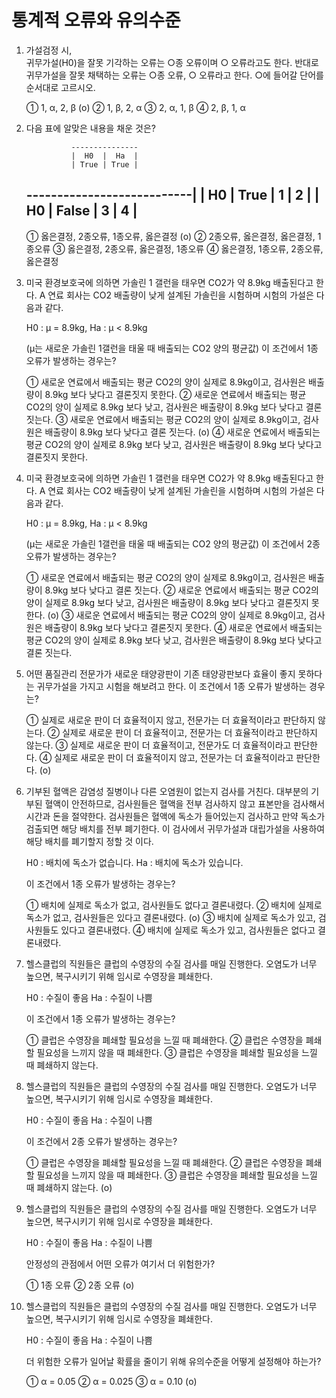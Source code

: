 # 통계적 오류와 유의수준


1. 가설검정 시,  
   귀무가설(H0)을 잘못 기각하는 오류는 ○종 오류이며 ○ 오류라고도 한다. 
   반대로 귀무가설을 잘못 채택하는 오류는 ○종 오류, ○ 오류라고 한다. 
   ○에 들어갈 단어를 순서대로 고르시오.

    ➀ 1,   α,   2,   β  (o)
    ➁ 1,   β,   2,   α 
    ➂ 2,   α,   1,   β 
    ➃ 2,   β,   1,   α   


2. 다음 표에 알맞은 내용을 채운 것은?

                 ---------------
                 |  H0  |  Ha  |
                 | True | True |
    ---------------------------|
    | H0 | True  |  1   |   2  |
    | H0 | False |  3   |   4  |
    ----------------------------
 
    ➀ 옳은결정,   2종오류,   1종오류,   옳은결정  (o)
    ➁ 2종오류,   옳은결정,   옳은결정,   1종오류
    ➂ 옳은결정,   2종오류,   옳은결정,   1종오류 
    ➃ 옳은결정,   1종오류,   2종오류,   옳은결정   


3. 미국 환경보호국에 의하면 가솔린 1 갤런을 태우면 CO2가 약 8.9kg 배출된다고 한다.
   A 연료 회사는 CO2 배출량이 낮게 설계된 가솔린을 시험하며 시험의 가설은 다음과 같다.

    H0 : μ = 8.9kg,   Ha : μ < 8.9kg

    (μ는 새로운 가솔린 1갤런을 태울 때 배출되는 CO2 양의 평균값)
    이 조건에서 1종 오류가 발생하는 경우는?

    ➀ 새로운 연료에서 배출되는 평균 CO2의 양이 실제로 8.9kg이고, 검사원은 배출량이 8.9kg 보다 낮다고 결론짓지 못한다.
    ➁ 새로운 연료에서 배출되는 평균 CO2의 양이 실제로 8.9kg 보다 낮고, 검사원은 배출량이 8.9kg 보다 낮다고 결론 짓는다.
    ➂ 새로운 연료에서 배출되는 평균 CO2의 양이 실제로 8.9kg이고, 검사원은 배출량이 8.9kg 보다 낮다고 결론 짓는다.  (o)
    ➃ 새로운 연료에서 배출되는 평균 CO2의 양이 실제로 8.9kg 보다 낮고, 검사원은 배출량이 8.9kg 보다 낮다고 결론짓지 못한다.


4. 미국 환경보호국에 의하면 가솔린 1 갤런을 태우면 CO2가 약 8.9kg 배출된다고 한다.
   A 연료 회사는 CO2 배출량이 낮게 설계된 가솔린을 시험하며 시험의 가설은 다음과 같다.

    H0 : μ = 8.9kg,   Ha : μ < 8.9kg

    (μ는 새로운 가솔린 1갤런을 태울 때 배출되는 CO2 양의 평균값)
    이 조건에서 2종 오류가 발생하는 경우는?

    ➀ 새로운 연료에서 배출되는 평균 CO2의 양이 실제로 8.9kg이고, 검사원은 배출량이 8.9kg 보다 낮다고 결론 짓는다.
    ➁ 새로운 연료에서 배출되는 평균 CO2의 양이 실제로 8.9kg 보다 낮고, 검사원은 배출량이 8.9kg 보다 낮다고 결론짓지 못한다. (o)
    ➂ 새로운 연료에서 배출되는 평균 CO2의 양이 실제로 8.9kg이고, 검사원은 배출량이 8.9kg 보다 낮다고 결론짓지 못한다.
    ➃ 새로운 연료에서 배출되는 평균 CO2의 양이 실제로 8.9kg 보다 낮고, 검사원은 배출량이 8.9kg 보다 낮다고 결론 짓는다.


5. 어떤 품질관리 전문가가 새로운 태양광판이 기존 태양광판보다 효율이 좋지 못하다는 귀무가설을 가지고 시험을 해보려고 한다.
   이 조건에서 1종 오류가 발생하는 경우는?

    ➀ 실제로 새로운 판이 더 효율적이지 않고, 전문가는 더 효율적이라고 판단하지 않는다.
    ➁ 실제로 새로운 판이 더 효율적이고, 전문가는 더 효율적이라고 판단하지 않는다.
    ➂ 실제로 새로운 판이 더 효율적이고, 전문가도 더 효율적이라고 판단한다.
    ➃ 실제로 새로운 판이 더 효율적이지 않고, 전문가는 더 효율적이라고 판단한다.  (o)


6. 기부된 혈액은 감염성 질병이나 다른 오염원이 없는지 검사를 거친다.
   대부분의 기부된 혈액이 안전하므로, 검사원들은 혈액을 전부 검사하지 않고 표본만을 검사해서 시간과 돈을 절약한다.
   검사원들은 혈액에 독소가 들어있는지 검사하고 만약 독소가 검출되면 해당 배치를 전부 폐기한다.
   이 검사에서 귀무가설과 대립가설을 사용하여 해당 배치를 폐기할지 정할 것 이다.

    H0 : 배치에 독소가 없습니다.
    Ha : 배치에 독소가 있습니다.

    이 조건에서 1종 오류가 발생하는 경우는?

    ➀ 배치에 실제로 독소가 없고, 검사원들도 없다고 결론내렸다.
    ➁ 배치에 실제로 독소가 없고, 검사원들은 있다고 결론내렸다.  (o)
    ➂ 배치에 실제로 독소가 있고, 검사원들도 있다고 결론내렸다.
    ➃ 배치에 실제로 독소가 있고, 검사원들은 없다고 결론내렸다.


7. 헬스클럽의 직원들은 클럽의 수영장의 수질 검사를 매일 진행한다. 오염도가 너무 높으면, 복구시키기 위해 임시로 수영장을 폐쇄한다.

    H0 : 수질이 좋음
    Ha : 수질이 나쁨

    이 조건에서 1종 오류가 발생하는 경우는?

    ➀ 클럽은 수영장을 폐쇄할 필요성을 느낄 때 폐쇄한다.
    ➁ 클럽은 수영장을 폐쇄할 필요성을 느끼지 않을 때 폐쇄한다.
    ➂ 클럽은 수영장을 폐쇄할 필요성을 느낄 때 폐쇄하지 않는다.


8. 헬스클럽의 직원들은 클럽의 수영장의 수질 검사를 매일 진행한다. 오염도가 너무 높으면, 복구시키기 위해 임시로 수영장을 폐쇄한다.

    H0 : 수질이 좋음
    Ha : 수질이 나쁨

    이 조건에서 2종 오류가 발생하는 경우는?

    ➀ 클럽은 수영장을 폐쇄할 필요성을 느낄 때 폐쇄한다.
    ➁ 클럽은 수영장을 폐쇄할 필요성을 느끼지 않을 때 폐쇄한다.
    ➂ 클럽은 수영장을 폐쇄할 필요성을 느낄 때 폐쇄하지 않는다.  (o)


9. 헬스클럽의 직원들은 클럽의 수영장의 수질 검사를 매일 진행한다. 오염도가 너무 높으면, 복구시키기 위해 임시로 수영장을 폐쇄한다.

    H0 : 수질이 좋음
    Ha : 수질이 나쁨

    안정성의 관점에서 어떤 오류가 여기서 더 위험한가?

    ➀ 1종 오류
    ➁ 2종 오류 (o)


10. 헬스클럽의 직원들은 클럽의 수영장의 수질 검사를 매일 진행한다. 오염도가 너무 높으면, 복구시키기 위해 임시로 수영장을 폐쇄한다.

    H0 : 수질이 좋음
    Ha : 수질이 나쁨

    더 위험한 오류가 일어날 확률을 줄이기 위해 유의수준을 어떻게 설정해야 하는가?

    ➀ α = 0.05
    ➁ α = 0.025
    ➂ α = 0.10  (o)
